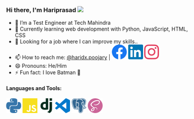 ### Hi there, I'm Hariprasad <img src="https://raw.githubusercontent.com/MartinHeinz/MartinHeinz/master/wave.gif" width="30px">

-   👷 I’m a Test Engineer at Tech Mahindra
-   🌱 Currently learning web development with Python, JavaScript, HTML, CSS
-   💼 Looking for a job where I can improve my skills..
-   📫 How to reach me: [@haridx.poojary](mailto:haridx.poojary@gmail.com) | [![Facebook][2.1]][1] [![LinkedIn][2.2]][2] [![Instagram][2.3]][2]
-   😄 Pronouns: He/Him
-   ⚡ Fun fact: I love Batman 🦇

#### Languages and Tools:

<!-- Icons -->

![Python][1.1] ![JavaScript][1.2] ![DJango][1.3] ![VSCode][1.4] ![Postgres][1.5] ![Sass][1.6]

<!-- Links -->

[1.1]: https://raw.githubusercontent.com/HariprasadPoojary/HariprasadPoojary/6327dbc7a6a509a827fa6c978be5feff06a04818/icons/python.svg
[1.2]: https://raw.githubusercontent.com/HariprasadPoojary/HariprasadPoojary/6327dbc7a6a509a827fa6c978be5feff06a04818/icons/javascript.svg
[1.3]: https://raw.githubusercontent.com/HariprasadPoojary/HariprasadPoojary/f4dd3d13f41c479775edb108b728c613d09ca3e3/icons/django.svg
[1.4]: https://raw.githubusercontent.com/HariprasadPoojary/HariprasadPoojary/f44fed5816e056d756d726f8586e34cbcba51c5d/icons/visualstudiocode.svg
[1.5]: https://raw.githubusercontent.com/HariprasadPoojary/HariprasadPoojary/f44fed5816e056d756d726f8586e34cbcba51c5d/icons/postgresql.svg
[1.6]: https://raw.githubusercontent.com/HariprasadPoojary/HariprasadPoojary/f44fed5816e056d756d726f8586e34cbcba51c5d/icons/sass.svg

<!-- Icons for Reach me -->

[2.1]: https://raw.githubusercontent.com/HariprasadPoojary/HariprasadPoojary/6327dbc7a6a509a827fa6c978be5feff06a04818/icons/facebook.svg
[2.2]: https://raw.githubusercontent.com/HariprasadPoojary/HariprasadPoojary/6327dbc7a6a509a827fa6c978be5feff06a04818/icons/linkedin.svg
[2.3]: https://raw.githubusercontent.com/HariprasadPoojary/HariprasadPoojary/6327dbc7a6a509a827fa6c978be5feff06a04818/icons/instagram.svg

<!-- Links to social media accounts -->

[1]: https://www.facebook.com/HariiPoojary/
[2]: https://www.linkedin.com/in/hariprasadjanardhanpoojary/
[3]: https://www.instagram.com/hari_poojary/
